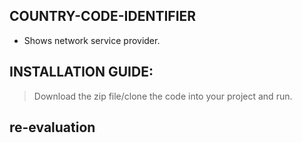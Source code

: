 ## COUNTRY-CODE-IDENTIFIER
* Shows network service provider.

## INSTALLATION GUIDE:
 > Download the zip file/clone the code into your project and run.

## re-evaluation 
